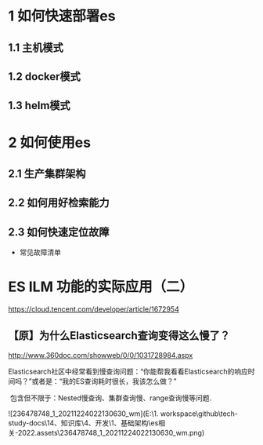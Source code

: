 

# 1 如何快速部署es

## 1.1 主机模式

## 1.2 docker模式

## 1.3 helm模式

# 2 如何使用es

## 2.1 生产集群架构

## 2.2 如何用好检索能力

## 2.3 如何快速定位故障

- 常见故障清单

# ES ILM 功能的实际应用（二）

https://cloud.tencent.com/developer/article/1672954



## 【**原**】为什么Elasticsearch查询变得这么慢了？

http://www.360doc.com/showweb/0/0/1031728984.aspx

​	Elasticsearch社区中经常看到慢查询问题：“你能帮我看看Elasticsearch的响应时间吗？”或者是：“我的ES查询耗时很长，我该怎么做？”

​	包含但不限于：Nested慢查询、集群查询慢、range查询慢等问题.

![236478748_1_20211224022130630_wm](E:\1. workspace\github\tech-study-docs\14、知识库\4、开发\1、基础架构\es相关-2022.assets\236478748_1_20211224022130630_wm.png)



